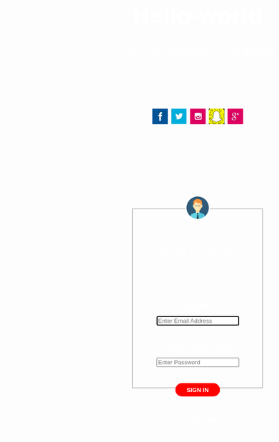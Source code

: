 # Hello-world
My first respository on github
<!DOCTYPE html/>
<html>
<html xmlns="http://www.BeejayTechs.com.ng/2018/xhtml">
<html language="en-US">
<head>
<title>LOGIN FORM | Designed by BEEJAY</title>
<meta charset="UTF-8">
<meta name="description"
content="Log In, Sign Up">
<meta name="theme-color" content="black">
<meta name="viewport"
content="width=device-width, initial-scale=0.5",>
<meta name="Keywords"
content="HTML, CSS,">
<meta name="author"
content="Bolaji Ayodeji">
<meta http-equiv="refresh"
content="60">
<body>
<style>
body{text-align: center;
	line-height: auto;
	font-size: 20pt;
	background:url("header.jpg")center center fixed;
	background-size:100vh;
    background-width: no-repeat;
    background-size: cover;
    font-family:arial ;
    position:relative;
    color:white;
	
	background: webkit-linear-gradient(#000, white);}
* {
    padding : 0;
    margin : 0;
}
form {
width:100%;
height:500px;
background-position: center;
}
fieldset.form {
	border:opx solid black;
	width:250px;
	height:400px;
	background: transparent;
	margin:auto;
	hover:red;
}
#content{
	text-align: center;
	color: solid red;
	position:relative;
	z-index:1;
	padding: 50px;
}

}
legend img {
	width:70px;
	height:70px;
	background:white;
	border-radius:100%;
}
.form h6 {
	color:white;
	text-align: center;
}
input[type="email"]
input[type="password"] {
	width:250px;
	border:none;
	border-bottom: 1px solid white;
	text-align:  center;
	outline:none;
	background: transparent;
	color: white;
}
a input[type="submit"] {
	width:100px;
	height:30px;
	text-align: center;
	font-weight: bold;
	border:none;
	border-radius: 15px;
	background:red;
	color:white;
	outline: none;
}
a input[type="submit"]: hover {
	background: orange;
	color:white;
}
.form a {
	text-decoration: :none;
	font-size: 15px;
	color: white;
}
.form a: hover {
	color: orange;
</style>
</head>
<h6 style="color: white; font-size:15px; font-family: arial" > 
	<marquee direction="right"> Developed By; Bolaji Ayodeji</marquee></h6>
<br>
<header id="social">
<a href="www.facebook.com/beejay.ayodeji"> 
<img src="facebook.jpg" alt="Facebook" height="35" width="35"></a>
<a href="www.twitter.com/iamlordbeejay">
<img src="twitter.jpg" alt="Twitter" height="35" width="35"></a>
<a href="www.instagram.com/iamlordbeejay">
<img src="instagram.jpg" alt="Instagram" height="35" width="35"></a>
<a href="www.snapchat.com/iamlordbeejay">
<img src="snapchat.jpg" alt="Snapchat" height="35" width="35"></a>
<a href="sirbeejay1@gmail.com">
<img src="mail.jpg" alt="Google Mail" height="35" width="35"></a>


   <body id="content"> 
   <form autocomplete="on">
   	<br> <br> <br> <br> <br>
   	<fieldset class="form">
   		<legend>
   			<img src="login.png" width=50 height=50>
   		</legend>
   		<h6> SIGN IN HERE </h6>
   		<br>
   		<label class="email"> EMAIL </label>
   		<br>
   		<input id="email" type="email" name="email" placeholder="Enter Email Address" autofocus="on">
   		<br>
   		<br>
   		<label class="password"> PASSWORD </label>
   		<input id="password" type="password" placeholder="Enter Password" autofocus="on">
   		<br> <br>
   		<a href="submit.jpg">
   			<input type= "submit" name="submit" value="SIGN IN">
   			<br> <br>
   			<a href="Forgot Password.html"> Forgot Password? </a>
   			<br>
   			<a href="SIGN UP.html"> Don't have an account? </a>
   			</fieldset>
   			</form> 

   		
   
